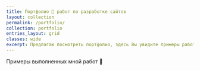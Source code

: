 ```yaml
---
title: Портфолио 💼 работ по разработке сайтов
layout: collection
permalink: /portfolio/
collection: portfolio
entries_layout: grid
classes: wide
excerpt: Предлагаю посмотреть портфолио, здесь Вы увидите примеры работ по созданию и разработке сайтов.
---
```


Примеры выполненных мной работ :briefcase:
